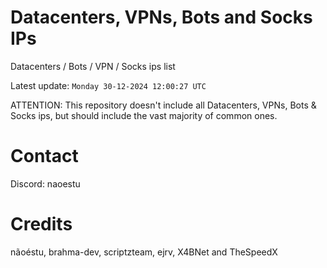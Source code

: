 # Datacenters, VPNs, Bots and Socks IPs
 
Datacenters / Bots / VPN / Socks ips list

Latest update: `Monday 30-12-2024 12:00:27 UTC` 

ATTENTION: This repository doesn't include all Datacenters, VPNs, Bots & Socks ips, 
but should include the vast majority of common ones.

# Contact
Discord: naoestu

# Credits
nãoéstu, brahma-dev, scriptzteam, ejrv, X4BNet and TheSpeedX
